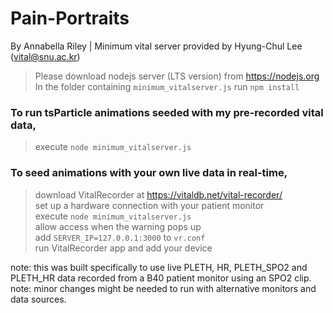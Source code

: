 # Pain-Portraits
By Annabella Riley | Minimum vital server provided by Hyung-Chul Lee (vital@snu.ac.kr)

> Please download nodejs server (LTS version) from https://nodejs.org<br> 
> In the folder containing `minimum_vitalserver.js` run `npm install`<br> 

### To run tsParticle animations seeded with my pre-recorded vital data,
  > execute `node minimum_vitalserver.js`<br> 

### To seed animations with your own live data in real-time,
  > download VitalRecorder at https://vitaldb.net/vital-recorder/<br> 
  > set up a hardware connection with your patient monitor<br> 
  > execute `node minimum_vitalserver.js`<br> 
  > allow access when the warning pops up<br> 
  > add `SERVER_IP=127.0.0.1:3000` to `vr.conf`<br> 
  > run VitalRecorder app and add your device<br> 

note: this was built specifically to use live PLETH, HR, PLETH_SPO2 and PLETH_HR data recorded from a B40 patient monitor using an SPO2 clip.<br> 
note: minor changes might be needed to run with alternative monitors and data sources.
